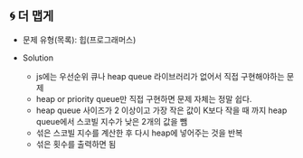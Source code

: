 ## 🌀 더 맵게

- 문제 유형(목록): 힙(프로그래머스)

- Solution
  - js에는 우선순위 큐나 heap queue 라이브러리가 없어서 직접 구현해야하는 문제
  - heap or priority queue만 직접 구현하면 문제 자체는 정말 쉽다.
  - heap queue 사이즈가 2 이상이고 가장 작은 값이 K보다 작을 때 까지 heap queue에서 스코빌 지수가 낮은 2개의 값을 뺌
  - 섞은 스코빌 지수를 계산한 후 다시 heap에 넣어주는 것을 반복
  - 섞은 횟수를 출력하면 됨
